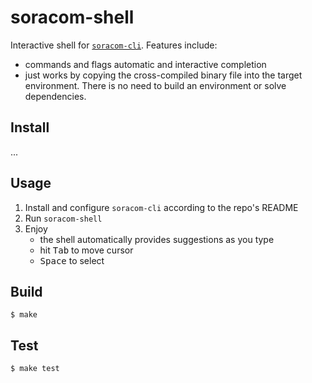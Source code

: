 # soracom-shell

Interactive shell for [`soracom-cli`](https://github.com/soracom/soracom-cli/). Features include:

- commands and flags automatic and interactive completion
- just works by copying the cross-compiled binary file into the target environment. There is no need to build an environment or solve dependencies.

## Install

...

## Usage

1. Install and configure `soracom-cli` according to the repo's README
2. Run `soracom-shell`
3. Enjoy
    - the shell automatically provides suggestions as you type
    - hit <kbd>Tab</kbd> to move cursor
    - <kbd>Space</kbd> to select

## Build

```console
$ make
```

## Test

```console
$ make test
```
